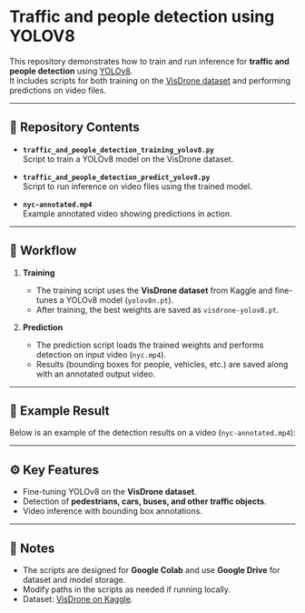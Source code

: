 # Traffic and people detection using YOLOV8

This repository demonstrates how to train and run inference for **traffic and people detection** using [YOLOv8](https://github.com/ultralytics/ultralytics).  
It includes scripts for both training on the [VisDrone dataset](https://www.kaggle.com/datasets/banuprasadb/visdrone-dataset) and performing predictions on video files.

---

## 📂 Repository Contents
- **`traffic_and_people_detection_training_yolov8.py`**  
  Script to train a YOLOv8 model on the VisDrone dataset.

- **`traffic_and_people_detection_predict_yolov8.py`**  
  Script to run inference on video files using the trained model.

- **`nyc-annotated.mp4`**  
  Example annotated video showing predictions in action.

---

## 🚦 Workflow
1. **Training**  
   - The training script uses the **VisDrone dataset** from Kaggle and fine-tunes a YOLOv8 model (`yolov8n.pt`).  
   - After training, the best weights are saved as `visdrone-yolov8.pt`.

2. **Prediction**  
   - The prediction script loads the trained weights and performs detection on input video (`nyc.mp4`).  
   - Results (bounding boxes for people, vehicles, etc.) are saved along with an annotated output video.

---

## 🎥 Example Result
Below is an example of the detection results on a video (`nyc-annotated.mp4`):



---

## ⚙️ Key Features
- Fine-tuning YOLOv8 on the **VisDrone dataset**.
- Detection of **pedestrians, cars, buses, and other traffic objects**.
- Video inference with bounding box annotations.

---

## 📝 Notes
- The scripts are designed for **Google Colab** and use **Google Drive** for dataset and model storage.
- Modify paths in the scripts as needed if running locally.
- Dataset: [VisDrone on Kaggle](https://www.kaggle.com/datasets/banuprasadb/visdrone-dataset).


